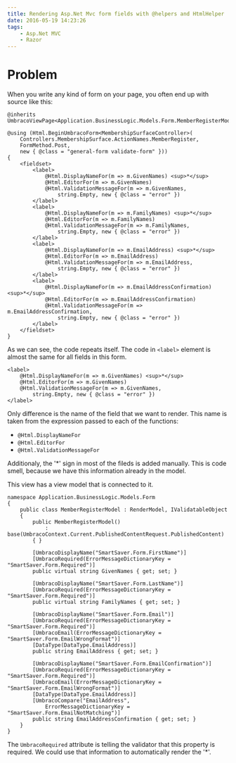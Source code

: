 ```yaml
---
title: Rendering Asp.Net Mvc form fields with @helpers and HtmlHelper
date: 2016-05-19 14:23:26
tags:
    - Asp.Net MVC
    - Razor
---
```


# Problem

When you write any kind of form on your page, you often end up with source like this:

```
@inherits UmbracoViewPage<Application.BusinessLogic.Models.Form.MemberRegisterModel>

@using (Html.BeginUmbracoForm<MembershipSurfaceController>(
    Controllers.MembershipSurface.ActionNames.MemberRegister,
    FormMethod.Post,
    new { @class = "general-form validate-form" }))
{
    <fieldset>
        <label>
            @Html.DisplayNameFor(m => m.GivenNames) <sup>*</sup>
            @Html.EditorFor(m => m.GivenNames)
            @Html.ValidationMessageFor(m => m.GivenNames,
                string.Empty, new { @class = "error" })
        </label>
        <label>
            @Html.DisplayNameFor(m => m.FamilyNames) <sup>*</sup>
            @Html.EditorFor(m => m.FamilyNames)
            @Html.ValidationMessageFor(m => m.FamilyNames,
                string.Empty, new { @class = "error" })
        </label>
        <label>
            @Html.DisplayNameFor(m => m.EmailAddress) <sup>*</sup>
            @Html.EditorFor(m => m.EmailAddress)
            @Html.ValidationMessageFor(m => m.EmailAddress,
                string.Empty, new { @class = "error" })
        </label>
        <label>
            @Html.DisplayNameFor(m => m.EmailAddressConfirmation) <sup>*</sup>
            @Html.EditorFor(m => m.EmailAddressConfirmation)
            @Html.ValidationMessageFor(m => m.EmailAddressConfirmation,
                string.Empty, new { @class = "error" })
        </label>
    </fieldset>
}
```

As we can see, the code repeats itself. The code in `<label>` element is almost the same for all fields in this form.
```
<label>
    @Html.DisplayNameFor(m => m.GivenNames) <sup>*</sup>
    @Html.EditorFor(m => m.GivenNames)
    @Html.ValidationMessageFor(m => m.GivenNames,
        string.Empty, new { @class = "error" })
</label>
```

Only difference is the name of the field that we want to render. This name is taken from the expression passed to each of the functions:
+ `@Html.DisplayNameFor`
+ `@Html.EditorFor`
+ `@Html.ValidationMessageFor`

Additionaly, the '*' sign in most of the fileds is added manually.
This is code smell, because we have this information already in the model.

This view has a view model that is connected to it.

```
namespace Application.BusinessLogic.Models.Form
{
    public class MemberRegisterModel : RenderModel, IValidatableObject
    {
        public MemberRegisterModel()
            : base(UmbracoContext.Current.PublishedContentRequest.PublishedContent)
        { }

        [UmbracoDisplayName("SmartSaver.Form.FirstName")]
        [UmbracoRequired(ErrorMessageDictionaryKey = "SmartSaver.Form.Required")]
        public virtual string GivenNames { get; set; }

        [UmbracoDisplayName("SmartSaver.Form.LastName")]
        [UmbracoRequired(ErrorMessageDictionaryKey = "SmartSaver.Form.Required")]
        public virtual string FamilyNames { get; set; }

        [UmbracoDisplayName("SmartSaver.Form.Email")]
        [UmbracoRequired(ErrorMessageDictionaryKey = "SmartSaver.Form.Required")]
        [UmbracoEmail(ErrorMessageDictionaryKey = "SmartSaver.Form.EmailWrongFormat")]
        [DataType(DataType.EmailAddress)]
        public string EmailAddress { get; set; }

        [UmbracoDisplayName("SmartSaver.Form.EmailConfirmation")]
        [UmbracoRequired(ErrorMessageDictionaryKey = "SmartSaver.Form.Required")]
        [UmbracoEmail(ErrorMessageDictionaryKey = "SmartSaver.Form.EmailWrongFormat")]
        [DataType(DataType.EmailAddress)]
        [UmbracoCompare("EmailAddress",
            ErrorMessageDictionaryKey = "SmartSaver.Form.EmailNotMatching")]
        public string EmailAddressConfirmation { get; set; }
    }
}
```

The `UmbracoRequired` attribute is telling the validator that this property is required.
We could use that information to automatically render the '*'.
